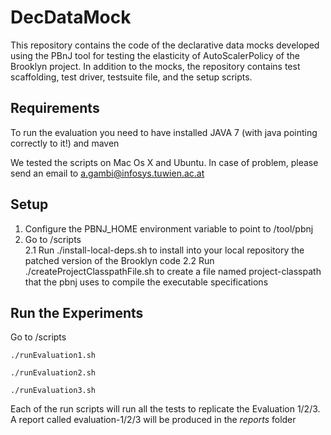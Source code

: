 DecDataMock
===========

This repository contains the code of the declarative data mocks developed using the PBnJ tool for testing the elasticity of AutoScalerPolicy of the Brooklyn project.
In addition to the mocks, the repository contains test scaffolding, test driver, testsuite file, and the setup scripts.

## Requirements

To run the evaluation you need to have installed JAVA 7 (with java pointing correctly to it!) and  maven

We tested the scripts on Mac Os X and Ubuntu. In case of problem, please send an email to a.gambi@infosys.tuwien.ac.at

## Setup

1.  Configure the PBNJ_HOME environment variable to point to <root-of-the-project>/tool/pbnj  
2.  Go to <root-of-the-project>/scripts  
  2.1	Run ./install-local-deps.sh to install into your local repository the patched version of the Brooklyn code
  2.2 Run ./createProjectClasspathFile.sh to create a file named project-classpath that the pbnj uses to compile the executable specifications
    
## Run the Experiments

Go to <root-of-the-project>/scripts 

	./runEvaluation1.sh 
	
	./runEvaluation2.sh 

	./runEvaluation3.sh 

Each of the run scripts will run all the tests to replicate the Evaluation 1/2/3.
A report called evaluation-1/2/3 will be produced in the _reports_ folder